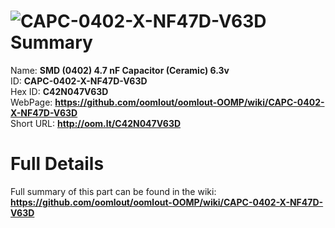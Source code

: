 
![CAPC-0402-X-NF47D-V63D](https://github.com/oomlout/oomlout-OOMP/blob/master/parts/CAPC-0402-X-NF47D-V63D/CAPC-0402-X-NF47D-V63D_420.jpg)   
Summary
=================
  
Name: __SMD (0402) 4.7 nF Capacitor (Ceramic) 6.3v__    
ID: __CAPC-0402-X-NF47D-V63D__   
Hex ID: __C42N047V63D__   
WebPage: __https://github.com/oomlout/oomlout-OOMP/wiki/CAPC-0402-X-NF47D-V63D__   
Short URL: __http://oom.lt/C42N047V63D__   

Full Details
==========================
Full summary of this part can be found in the wiki:   
__https://github.com/oomlout/oomlout-OOMP/wiki/CAPC-0402-X-NF47D-V63D__    

